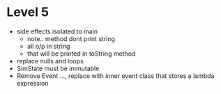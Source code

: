 # Level 5

- side effects isolated to main
    - note.. method dont print string
    - all o/p in string
    - that will be printed in toString method
- replace nulls and loops
- SimState must be immutable
- Remove Event ..., replace with inner event class that stores a lambda expression
